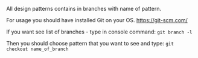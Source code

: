 All design patterns contains in branches with name of pattern.  

For usage you should have installed Git on your OS. https://git-scm.com/

If you want see list of branches - type in console command: `git branch -l` 

Then you should choose pattern that you want to see and type: `git checkout name_of_branch`

